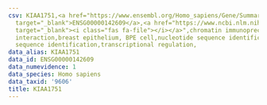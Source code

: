 ```yaml
---
csv: KIAA1751,<a href="https://www.ensembl.org/Homo_sapiens/Gene/Summary?db=core;g=ENSG00000142609"
  target="_blank">ENSG00000142609</a>,<a href="https://www.ncbi.nlm.nih.gov/pubmed/22863008"
  target="_blank"><i class="fas fa-file"></i></a>",chromatin immunoprecipitation assay,direct
  interaction,breast epithelium, BPE cell,nucleotide sequence identification,nucleotide
  sequence identification,transcriptional regulation,
data_alias: KIAA1751
data_id: ENSG00000142609
data_numevidence: 1
data_species: Homo sapiens
data_taxid: '9606'
title: KIAA1751
---
```

